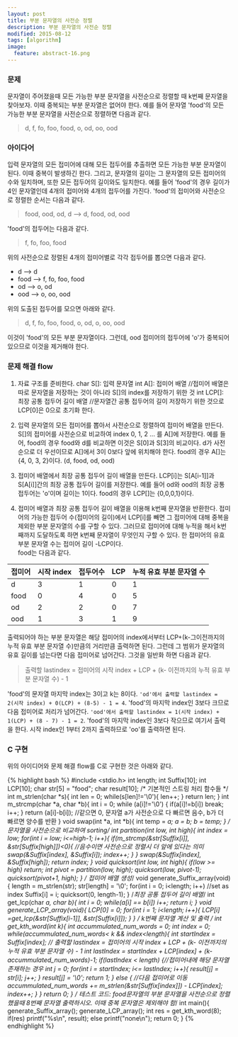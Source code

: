 ```yaml
---
layout: post
title: 부분 문자열의 사전순 정렬
description: 부분 문자열의 사전순 정렬
modified: 2015-08-12
tags: [algorithm]
image:
  feature: abstract-16.png
---
```


### 문제

문자열이 주어졌을때 모든 가능한 부분 문자열을 사전순으로 정렬할 때 k번째 문자열을 찾아보자. 이때 중복되는 부분 문자열은 없어야 한다. 
예를 들어 문자열 'food'의 모든 가능한 부분 문자열을 사전순으로 정렬하면 다음과 같다. 

> d, f, fo, foo, food, o, od, oo, ood

### 아이다어 

입력 문자열의 모든 접미어에 대해 모든 접두어를 추출하면 모든 가능한 부분 문자열이 된다. 이때 중복이 발생하긴 한다. 그리고, 문자열의 길이는 그 문자열의 모든 접미어의 수와 일치하며, 또한 모든 접두어의 길이와도 일치한다. 
예를 들어 'food'의 경우 길이가 4인 문자열인데 4개의 접미어와 4개의 접두어를 가진다. 
'food'의 접미어와 사전순으로 정렬한 순서는 다음과 같다. 

> food, ood, od, d --> d, food, od, ood

'food'의 접두어는 다음과 같다. 

> f, fo, foo, food

위의  사전순으로 정렬된 4개의 접미어별로 각각 접두어를 뽑으면 다음과 같다.

- d --> d
- food --> f, fo, foo, food
- od --> o, od
- ood --> o, oo, ood

위의 도출된 접두어를 모으면 아래와 같다. 

> d, f, fo, foo, food, o, od, o, oo, ood

 이것이 'food'의 모든 부분 문자열이다. 그런데, ood 접미어의 접두어에 'o'가 중복되어 있으므로 이것을 제거해야 한다. 

### 문제 해결 flow
 
 1. 자료 구조를 준비한다. 
 char S[]: 입력 문자열 
 int A[]: 접미어 배열 //접미어 배열은 따로 문자열을 저장하는 것이 아니라 S[]의 index를 저장하기 위한 것
 int LCP[]: 최장 공통 접두어 길이 배열 //문자열간 공통 접두어의 길이 저장하기 위한 것으로 LCP[0]은 0으로 초기화 한다. 
 
 2. 입력 문자열의 모든 접미어를 뽑아서 사전순으로 정렬하여 접미어 배열을 만든다. 
 S[]의 접미어를 사전순으로 비교하여 index 0, 1, 2 ... 를 A[]에 저장한다. 예를 들어, food의 경우 food와 d를 비교하면 이것은 S[0]과 S[3]의 비교이다. d가 사전순으로 더 우선이므로 A[]에서 3이 0보다 앞에 위치해야 한다. 
 food의 경우 A[]는 {4, 0, 3, 2}이다. (d, food, od, ood)
 
 3. 접미어 배열에서 최장 공통 접두어 길이 배열을 만든다. 
 LCP[i]는 S[A[i-1]]과 S[A[i]]간의 최장 공통 접두어 길이를 저장한다. 예를 들어 od와 ood의 최장 공통 접두어는 'o'이며 길이는 1이다. 
 food의 경우 LCP[]는 {0,0,0,1}이다. 
 
 4. 접미어 배열과 최장 공통 접두어 길이 배열을 이용해 k번째 문자열을 반환한다. 
 접미어의 가능한 접두어 수(접미어의 길이)에서 LCP[i]를 빼면 그 접미어에 대해 중복을 제외한 부분 문자열의 수를 구할 수 있다. 그러므로 접미어에 대해 누적을 해서 k번째까지 도달하도록 하면 k번째 문자열이 무엇인지 구할 수 있다. 한 접미어의 유효 부분 문자열 수는 접미어 길이 -LCP이다.  
 food는 다음과 같다.  
 
| 접미어  |   시작 index  |  접두어수 | LCP  |  누적 유효 부분 문자열 수  |
|---|---|---|---|---|
|  d | 3  | 1  |  0 | 1  |
|  food | 0  |  4 | 0  |  5 |
|  od |  2 |  2 |  0 |  7 |
|  ood | 1  |  3 |  1 |  9 |

출력되어야 하는 부분 문자열은 해당 접미어의 index에서부터  LCP+(k-그이전까지의 누적 유효 부분 문자열 수)만큼의 거리만큼 출력하면 된다. 그런데 그 범위가 문자열의 유효 길이를 넘는다면 다음 접미어로 넘어간다. 그것을 일반화 하면 다음과 같다.
 
> 출력할 lastindex =  접미어의 시작 index + LCP + (k- 이전까지의 누적 유효 부분 문자열 수) - 1

'food'의 문자열 마지막 index는 3이고 k는 8이다.
`'od'에서 출력할 lastindex = 2(시작 index) + 0(LCP) + (8-5) - 1 = 4`. 
'food'의 마지막 index인 3보다 크므로 다음 접미어로 처리가 넘어간다. 
`'ood'에서 출력할 lastindex = 1(시작 index) + 1(LCP) + (8 - 7) - 1 = 2`. 
'food'의 마지막 index인 3보다 작으므로 여기서 출력을 한다. 시작 index인 1부터 2까지 출력하므로 'oo'를 출력하면 된다. 

### C 구현 

위의 아이디어와 문제 해결 flow를 C로 구현한 것은 아래와 같다. 

{% highlight bash %}
#include <stdio.h>
int length;
int Suffix[10];
int LCP[10];
char str[5] = "food";
char result[10];
/* 기본적인 스트링 처리 함수들 */
int m_strlen(char *s){
    int len = 0;
    while(s[len]!='\0'){
        len++;
    }
    return len;
}
int m_strcmp(char *a, char *b){
    int i = 0;
    while (a[i]!='\0') {
        if(a[i]!=b[i])
            break;
        i++;
    }
    return (a[i]-b[i]); //같으면 0, 문자열 a가 사전순으로 다 빠르면 음수, b가 더 빠르면 양수를 반환
}
void swap(int *a, int *b){
    int temp = *a;
    *a = *b;
    *b = temp;
}
/* 문자열을 사전순으로 비교하여 sorting*/
int partition(int low, int high){
    int index = low;
    for(int i = low; i<=high-1; i++){
        if(m_strcmp(&str[Suffix[i]], &str[Suffix[high]])<0){ //음수이면 사전순으로 정렬시 더 앞에 있다는 의미
            swap(&Suffix[index], &Suffix[i]);
            index++;
        }
    }
    swap(&Suffix[index], &Suffix[high]);
    return index;
}
void quicksort(int low, int high){
    if(low >= high)
        return;
    int pivot = partition(low, high);
    quicksort(low, pivot-1);
    quicksort(pivot+1, high);
}
/* 접미어 배열 생성*/
void generate_Suffix_array(void){
    length = m_strlen(str);
    str[length] = '\0';
    for(int i = 0; i<length; i++)   //set as index
        Suffix[i] = i;
    quicksort(0, length-1);
}
/*최장 공통 접두어 길이 배열*/
int get_lcp(char *a, char *b){
    int i = 0;
    while(a[i] == b[i])
        i++;
    return i;
}
void generate_LCP_array(void){
    LCP[0] = 0;
    for(int i = 1; i<length; i++){
        LCP[i] =get_lcp(&str[Suffix[i-1]], &str[Suffix[i]]);
    }
}
/* k번째 문자열 계산 및 출력 */
int get_kth_word(int k){
    int accummulated_num_words = 0;
    int index = 0;
    while(accummulated_num_words< k && index<length){
        int startIndex = Suffix[index];
        // 출력할 lastindex =  접미어의 시작 index + LCP + (k- 이전까지의 누적 유효 부분 문자열 수) - 1
        int lastIndex = startIndex + LCP[index] + (k-accummulated_num_words)-1;
        if(lastIndex < length) {//접미어내에 해당 문자열 존재하는 경우 
            int j = 0;
            for(int i = startIndex; i<= lastIndex; i++){
                result[j] = str[i];
                j++;
            }
            result[j] = '\0';
            return 1;
        }
        else   { //다음 접미어로 이동
            accummulated_num_words += m_strlen(&str[Suffix[index]]) - LCP[index];
            index++;
        }
    }
    return 0;
}
/* 테스트 코드: food문자열의 부분 문자열을 사전순으로 정렬했을때 8번째 문자열 출력하시오. 이때 중복 문자열은 제외해야 함*/
int main(){
    generate_Suffix_array();
    generate_LCP_array();
    int res = get_kth_word(8);
    if(res)
        printf("%s\n", result);
    else
        printf("none\n");
    return 0;
}
{% endhighlight %}


